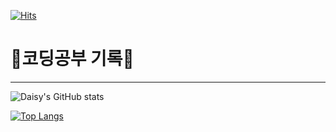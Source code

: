 [![Hits](https://hits.seeyoufarm.com/api/count/incr/badge.svg?url=https%3A%2F%2Fgithub.com%2Fgjbae1212%2Fhit-counter&count_bg=%23E31353&title_bg=%23555555&icon=&icon_color=%23E7E7E7&title=hits&edge_flat=false)](https://hits.seeyoufarm.com)

# 🌱코딩공부 기록🌱
---
![Daisy's GitHub stats](https://github-readme-stats.vercel.app/api?username=daisy6365&show_icons=true&theme=omni)

[![Top Langs](https://github-readme-stats.vercel.app/api/top-langs/?username=daisy6365&layout=compact&theme=omni)](https://github.com/anuraghazra/github-readme-stats)

<!--(https://github-readme-stats.vercel.app/api/top-langs/?username=daisy6365ID&show_icons=true&hide_border=true&title_color=004386&icon_color=004386&layout=compact)](https://github.com/daisy6365)-->



